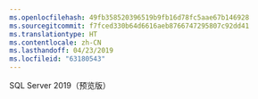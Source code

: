 ```yaml
---
ms.openlocfilehash: 49fb358520396519b9fb16d78fc5aae67b146928
ms.sourcegitcommit: f7fced330b64d6616aeb8766747295807c92dd41
ms.translationtype: HT
ms.contentlocale: zh-CN
ms.lasthandoff: 04/23/2019
ms.locfileid: "63180543"
---
```

SQL Server 2019（预览版）